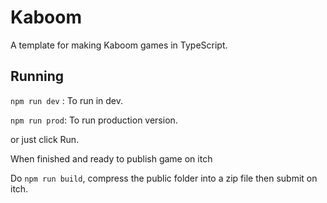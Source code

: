 # Kaboom

A template for making Kaboom games in TypeScript.

## Running

`npm run dev` : To run in dev.

`npm run prod`: To run production version.

or just click Run.

When finished and ready to publish game on itch

Do `npm run build`, compress the public folder into a zip file then submit on itch.
